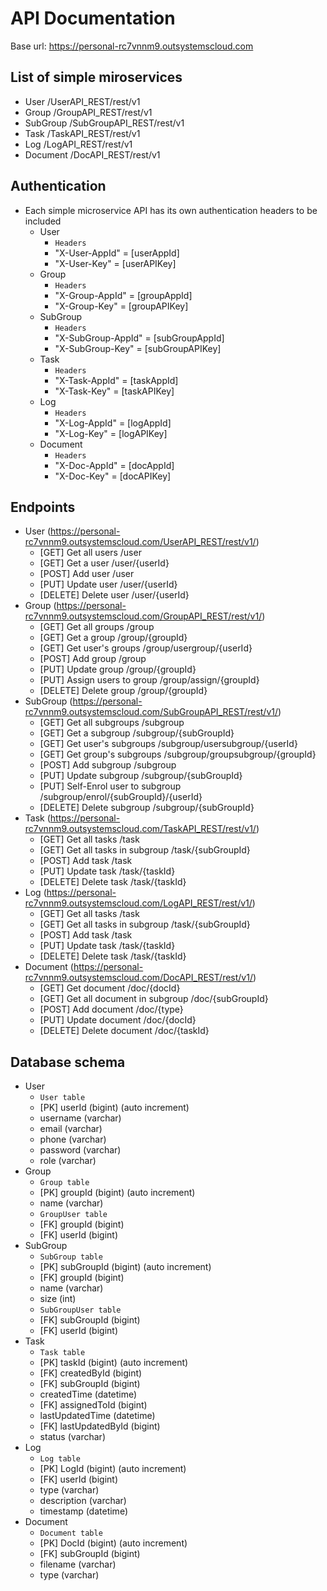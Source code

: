 # API Documentation
Base url: https://personal-rc7vnnm9.outsystemscloud.com

## List of simple miroservices
- User          /UserAPI_REST/rest/v1
- Group         /GroupAPI_REST/rest/v1
- SubGroup      /SubGroupAPI_REST/rest/v1
- Task          /TaskAPI_REST/rest/v1
- Log           /LogAPI_REST/rest/v1
- Document      /DocAPI_REST/rest/v1

## Authentication
- Each simple microservice API has its own authentication headers to be included
  - User
    - `Headers`
    - "X-User-AppId" = [userAppId]
    - "X-User-Key" = [userAPIKey]
  - Group
    - `Headers`
    - "X-Group-AppId" = [groupAppId]
    - "X-Group-Key" = [groupAPIKey]
  - SubGroup
    - `Headers`
    - "X-SubGroup-AppId" = [subGroupAppId]
    - "X-SubGroup-Key" = [subGroupAPIKey]
  - Task
    - `Headers`
    - "X-Task-AppId" = [taskAppId]
    - "X-Task-Key" = [taskAPIKey]
  - Log
    - `Headers`
    - "X-Log-AppId" = [logAppId]
    - "X-Log-Key" = [logAPIKey]
  - Document
    - `Headers`
    - "X-Doc-AppId" = [docAppId]
    - "X-Doc-Key" = [docAPIKey]

## Endpoints
- User (https://personal-rc7vnnm9.outsystemscloud.com/UserAPI_REST/rest/v1/)
  - [GET] 		Get all users		/user
  - [GET]		Get a user		/user/{userId}
  - [POST] 		Add user			/user
  - [PUT] 		Update user		/user/{userId}
  - [DELETE] 	Delete user		/user/{userId}
- Group (https://personal-rc7vnnm9.outsystemscloud.com/GroupAPI_REST/rest/v1/)
  - [GET] 		Get all groups			/group
  - [GET]		Get a group			/group/{groupId}
  - [GET]		Get user's groups		/group/usergroup/{userId}
  - [POST] 		Add group			/group
  - [PUT] 		Update group			/group/{groupId}
  - [PUT]		Assign users to group	/group/assign/{groupId}
  - [DELETE] 	Delete group			/group/{groupId}
- SubGroup (https://personal-rc7vnnm9.outsystemscloud.com/SubGroupAPI_REST/rest/v1/)
  - [GET] 		Get all subgroups			/subgroup
  - [GET]		Get a subgroup			/subgroup/{subGroupId}
  - [GET]		Get user's subgroups		/subgroup/usersubgroup/{userId}
  - [GET]		Get group's subgroups		/subgroup/groupsubgroup/{groupId}
  - [POST] 		Add subgroup				/subgroup
  - [PUT] 		Update subgroup			/subgroup/{subGroupId}
  - [PUT]		Self-Enrol user to subgroup	/subgroup/enrol/{subGroupId}/{userId}
  - [DELETE] 	Delete subgroup			/subgroup/{subGroupId}
- Task (https://personal-rc7vnnm9.outsystemscloud.com/TaskAPI_REST/rest/v1/)
  - [GET] 		Get all tasks			/task
  - [GET]		Get all tasks in subgroup /task/{subGroupId}
  - [POST] 		Add task				/task
  - [PUT] 		Update task			/task/{taskId}
  - [DELETE] 	Delete task			/task/{taskId}
- Log (https://personal-rc7vnnm9.outsystemscloud.com/LogAPI_REST/rest/v1/)
  - [GET] 		Get all tasks			/task
  - [GET]		Get all tasks in subgroup /task/{subGroupId}
  - [POST] 		Add task				/task
  - [PUT] 		Update task			/task/{taskId}
  - [DELETE] 	Delete task			/task/{taskId}
- Document (https://personal-rc7vnnm9.outsystemscloud.com/DocAPI_REST/rest/v1/)
  - [GET] 		Get document				/doc/{docId}
  - [GET]		Get all document in subgroup /doc/{subGroupId}
  - [POST] 		Add document		        	/doc/{type}
  - [PUT] 		Update document	        	/doc/{docId}
  - [DELETE] 	Delete document 			/doc/{taskId}

## Database schema
- User
  - `User table`
  - [PK] userId (bigint) (auto increment)
  - username (varchar)
  - email (varchar)
  - phone (varchar)
  - password (varchar)
  - role (varchar)
- Group
  - `Group table`
  - [PK] groupId (bigint) (auto increment)
  - name (varchar)
  - `GroupUser table`
  - [FK] groupId (bigint)
  - [FK] userId (bigint)
- SubGroup
  - `SubGroup table`
  - [PK] subGroupId (bigint) (auto increment)
  - [FK] groupId (bigint)
  - name (varchar)
  - size (int)
  - `SubGroupUser table`
  - [FK] subGroupId (bigint)
  - [FK] userId (bigint)
- Task
  - `Task table`
  - [PK] taskId (bigint) (auto increment)
  - [FK] createdById (bigint)
  - [FK] subGroupId (bigint)
  - createdTime (datetime)
  - [FK] assignedToId (bigint)
  - lastUpdatedTime (datetime)
  - [FK] lastUpdatedById (bigint)
  - status (varchar)
- Log
  - `Log table`
  - [PK] LogId (bigint) (auto increment)
  - [FK] userId (bigint)
  - type (varchar)
  - description (varchar)
  - timestamp (datetime)
- Document
  - `Document table`
  - [PK] DocId (bigint) (auto increment)
  - [FK] subGroupId (bigint)
  - filename (varchar)
  - type (varchar)